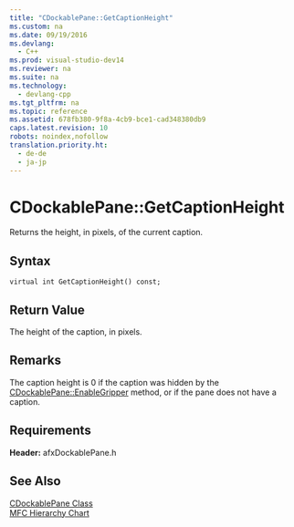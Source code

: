 ```yaml
---
title: "CDockablePane::GetCaptionHeight"
ms.custom: na
ms.date: 09/19/2016
ms.devlang: 
  - C++
ms.prod: visual-studio-dev14
ms.reviewer: na
ms.suite: na
ms.technology: 
  - devlang-cpp
ms.tgt_pltfrm: na
ms.topic: reference
ms.assetid: 678fb380-9f8a-4cb9-bce1-cad348380db9
caps.latest.revision: 10
robots: noindex,nofollow
translation.priority.ht: 
  - de-de
  - ja-jp
---
```

# CDockablePane::GetCaptionHeight
Returns the height, in pixels, of the current caption.  
  
## Syntax  
  
```  
virtual int GetCaptionHeight() const;  
```  
  
## Return Value  
 The height of the caption, in pixels.  
  
## Remarks  
 The caption height is 0 if the caption was hidden by the [CDockablePane::EnableGripper](../vs140/CDockablePane--EnableGripper.md) method, or if the pane does not have a caption.  
  
## Requirements  
 **Header:** afxDockablePane.h  
  
## See Also  
 [CDockablePane Class](../vs140/CDockablePane-Class.md)   
 [MFC Hierarchy Chart](../vs140/Hierarchy-Chart.md)